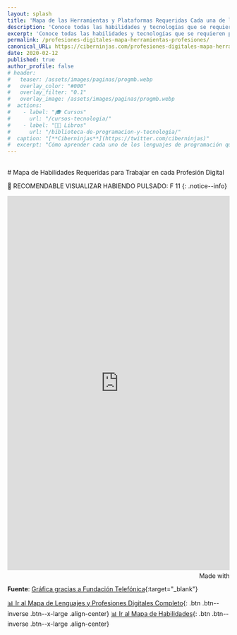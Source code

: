 ```yaml
---
layout: splash
title: 'Mapa de las Herramientas y Plataformas Requeridas Cada una de las Diferentes Profesiones Digitales'
description: 'Conoce todas las habilidades y tecnologías que se requieren para cada uno de los puestos de trabajo asociados a la tecnología'
excerpt: 'Conoce todas las habilidades y tecnologías que se requieren para cada uno de los puestos de trabajo asociados a la tecnología'
permalink: /profesiones-digitales-mapa-herramientas-profesiones/
canonical_URL: https://ciberninjas.com/profesiones-digitales-mapa-herramientas-profesiones/
date: 2020-02-12
published: true
author_profile: false
# header:
#   teaser: /assets/images/paginas/progmb.webp
#   overlay_color: "#000"
#   overlay_filter: "0.1"
#   overlay_image: /assets/images/paginas/progmb.webp
#  actions:
#    - label: "🎓 Cursos"
#      url: "/cursos-tecnologia/"
#    - label: "👨‍💻 Libros"
#      url: "/biblioteca-de-programacion-y-tecnologia/"
#  caption: "[**Ciberninjas**](https://twitter.com/ciberninjas)"
#  excerpt: "Cómo aprender cada uno de los lenguajes de programación que existen ¡Entra y conviértete en un auténtico ciberninja!"
---
```

<br />
# Mapa de Habilidades Requeridas para Trabajar en cada Profesión Digital

🔎 RECOMENDABLE VISUALIZAR HABIENDO PULSADO: F 11
{: .notice--info}

<iframe src='https://public.flourish.studio/visualisation/1093107/embed' frameborder='0' scrolling='no' style='width:100%;height:850px;'></iframe><div style='width:100%!;margin-top:4px!important;text-align:right!important;'><a class='flourish-credit' href='https://public.flourish.studio/visualisation/1093107/?utm_source=embed&utm_campaign=visualisation/1093107' target='_top' style='text-decoration:none!important'><img alt='Made with Flourish' src='https://public.flourish.studio/resources/made_with_flourish.svg' style='width:105px!important;height:16px!important;border:none!important;margin:0!important;'> </a></div>

**Fuente**: [Gráfica gracias a Fundación Telefónica](https://twitter.com/EspacioFTef){:target="_blank"}

[📊 Ir al Mapa de Lenguajes y Profesiones Digitales Completo](/profesiones-digitales-mapa-completo/){: .btn .btn--inverse .btn--x-large .align-center}
[📊 Ir al Mapa de Habilidades](/profesiones-digitales-mapas-habilidades/){: .btn .btn--inverse .btn--x-large .align-center}
